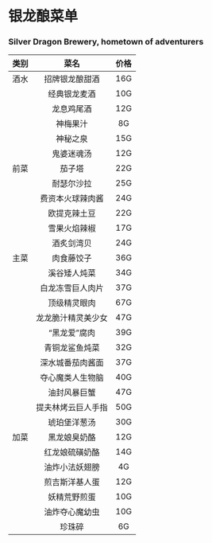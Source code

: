 # 银龙酿菜单  

### Silver Dragon Brewery, hometown of adventurers

| 类别 | 菜名 | 价格 |
|:-------:|:-------:|:-------:|
| 酒水 | 招牌银龙酿甜酒 | 16G |
|  | 经典银龙麦酒 | 10G |
|  | 龙息鸡尾酒 | 12G |
|  | 神梅果汁 | 8G |
|  | 神秘之泉 | 15G |
|  | 鬼婆迷魂汤 | 12G |
| 前菜 | 茄子塔 | 22G |
|  | 耐瑟尔沙拉 | 25G |
|  | 费资本火球辣肉酱 | 24G |
|  | 欧提克辣土豆 | 22G |
|  | 雪果火焰辣椒 | 17G |
|  | 酒炙剑湾贝 | 24G |
| 主菜 | 肉食藤饺子 | 36G |
|  | 溪谷矮人炖菜 | 34G |
|  | 白龙冻雪巨人肉片 | 37G |
|  | 顶级精灵眼肉 | 67G |
|  | 龙龙脆汁精灵美少女 | 47G |
|  | “黑龙爱”腐肉 | 39G |
|  | 青铜龙鲨鱼炖菜 | 32G |
|  | 深水城番茄肉酱面 | 37G |
|  | 夺心魔类人生物脑 | 40G |
|  | 油封风暴巨蟹 | 47G |
|  | 提夫林烤云巨人手指 | 50G |
|  | 琥珀堡洋葱汤 | 30G |
| 加菜 | 黑龙娘臭奶酪 | 12G |
|  | 红龙娘硫磺奶酪 | 14G |
|  | 油炸小法妖翅膀 | 4G |
|  | 煎吉斯洋基人蛋 | 12G |
|  | 妖精荒野煎蛋 | 10G |
|  | 油炸夺心魔幼虫 | 10G |
|  | 珍珠碎 | 6G |
